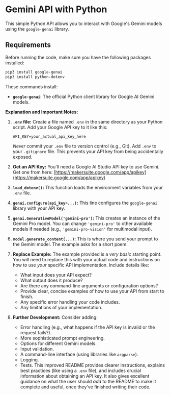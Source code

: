# Gemini API with Python

This simple Python API allows you to interact with Google's Gemini models using the `google-genai` library.

## Requirements

Before running the code, make sure you have the following packages installed:

```bash
pip3 install google-genai
pip3 install python-dotenv
```

These commands install:

*   **`google-genai`**:  The official Python client library for Google AI Gemini models.

**Explanation and Important Notes:**

1.  **`.env` file:** Create a file named `.env` in the same directory as your Python script.  Add your Google API key to it like this:

    ```
    API_KEY=your_actual_api_key_here
    ```
    *Never* commit your `.env` file to version control (e.g., Git).  Add `.env` to your `.gitignore` file.  This prevents your API key from being accidentally exposed.

2.  **Get an API Key:** You'll need a Google AI Studio API key to use Gemini.  Get one from here: [https://makersuite.google.com/app/apikey](https://makersuite.google.com/app/apikey)

3.  **`load_dotenv()`:** This function loads the environment variables from your `.env` file.

4.  **`genai.configure(api_key=...)`:** This line configures the `google-genai` library with your API key.

5.  **`genai.GenerativeModel('gemini-pro')`:**  This creates an instance of the Gemini Pro model.  You can change `'gemini-pro'` to other available models if needed (e.g., `'gemini-pro-vision'` for multimodal input).

6.  **`model.generate_content(...)`:** This is where you send your prompt to the Gemini model.  The example asks for a short poem.

7. **Replace Example:**  The example provided is a *very basic* starting point.  You will need to replace this with your actual code and instructions on how to use *your* specific API implementation.  Include details like:
    *   What input does your API expect?
    *   What output does it produce?
    *   Are there any command-line arguments or configuration options?
    *   Provide clear, concise examples of how to use your API from start to finish.
    *   Any specific error handling your code includes.
    * Any limitations of your implementation.

8.  **Further Development:** Consider adding:
    *   Error handling (e.g., what happens if the API key is invalid or the request fails?).
    *   More sophisticated prompt engineering.
    *   Options for different Gemini models.
    *   Input validation.
    *   A command-line interface (using libraries like `argparse`).
    *   Logging.
    *   Tests.
This improved README provides clearer instructions, explains best practices (like using a `.env` file), and includes crucial information about obtaining an API key. It also gives excellent guidance on what the user should *add* to the README to make it complete and useful, once they've finished writing their code.
